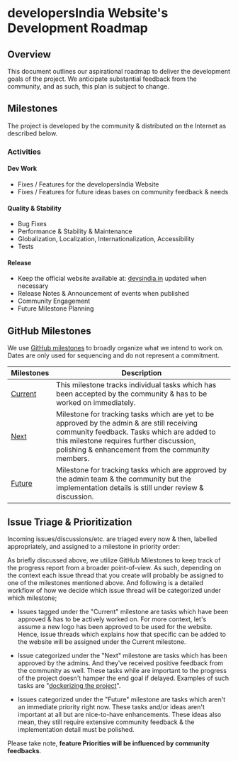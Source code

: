 # developersIndia Website's Development Roadmap

## Overview

This document outlines our aspirational roadmap to deliver the development goals of the project. We anticipate substantial feedback from the community, and as such, this plan is subject to change.

## Milestones

The project is developed by the community & distributed on the Internet as described below.

### Activities

#### Dev Work

- Fixes / Features for the developersIndia Website
- Fixes / Features for future ideas bases on community feedback & needs

#### Quality & Stability

- Bug Fixes
- Performance & Stability & Maintenance
- Globalization, Localization, Internationalization, Accessibility
- Tests

#### Release

- Keep the official website available at: [devsindia.in](https://devsindia.in) updated when necessary
- Release Notes & Announcement of events when published
- Community Engagement
- Future Milestone Planning

## GitHub Milestones

We use [GitHub milestones](https://github.com/developersIndia/website/milestones) to broadly organize what we intend to work on. Dates are only used for sequencing and do not represent a commitment.

| Milestones                                                        | Description                                                                                                                                                                                                                               |
| ----------------------------------------------------------------- | ----------------------------------------------------------------------------------------------------------------------------------------------------------------------------------------------------------------------------------------- |
| [Current](https://github.com/developersIndia/website/milestone/1) | This milestone tracks individual tasks which has been accepted by the community & has to be worked on immediately.                                                                                                                        |
| [Next](https://github.com/developersIndia/website/milestone/2)    | Milestone for tracking tasks which are yet to be approved by the admin & are still receiving community feedback. Tasks which are added to this milestone requires further discussion, polishing & enhancement from the community members. |
| [Future](https://github.com/developersIndia/website/milestone/3)  | Milestone for tracking tasks which are approved by the admin team & the community but the implementation details is still under review & discussion.                                                                                      |

## Issue Triage & Prioritization

Incoming issues/discussions/etc. are triaged every now & then, labelled appropriately, and assigned to a milestone in priority order:

As briefly discussed above, we utilize GitHub Milestones to keep track of the progress report from a broader point-of-view. As such, depending on the context each issue thread that you create will probably be assigned to one of the milestones mentioned above. And following is a detailed workflow of how we decide which issue thread will be categorized under which milestone;

- Issues tagged under the "Current" milestone are tasks which have been approved & has to be actively worked on. For more context, let's assume a new logo has been approved to be used for the website. Hence, issue threads which explains how that specific can be added to the website will be assigned under the Current milestone.

- Issue categorized under the "Next" milestone are tasks which has been approved by the admins. And they've received positive feedback from the community as well. These tasks while are important to the progress of the project doesn't hamper the end goal if delayed. Examples of such tasks are "[dockerizing the project](https://github.com/developersIndia/website/discussions/61)".

- Issues categorized under the "Future" milestone are tasks which aren't an immediate priority right now. These tasks and/or ideas aren't important at all but are nice-to-have enhancements. These ideas also mean, they still require extensive community feedback & the implementation detail must be polished.

Please take note, **feature Priorities will be influenced by community feedbacks**.
